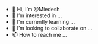 - 👋 Hi, I’m @Miedesh
- 👀 I’m interested in ...
- 🌱 I’m currently learning ...
- 💞️ I’m looking to collaborate on ...
- 📫 How to reach me ...

<!---
Miedesh/Miedesh is a ✨ special ✨ repository because its `README.md` (this file) appears on your GitHub profile.
You can click the Preview link to take a look at your changes.
--->

